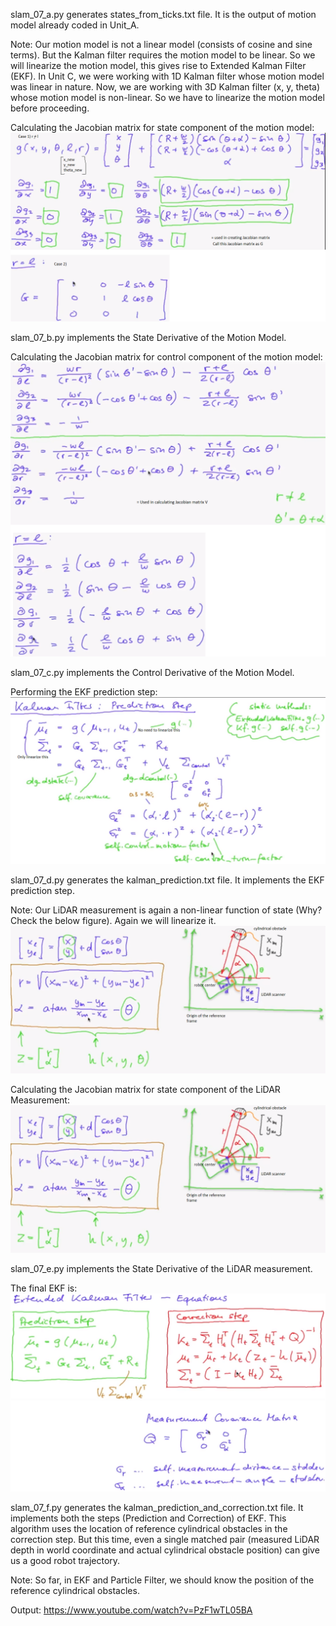 slam_07_a.py generates states_from_ticks.txt file. It is the output of motion model already coded in Unit_A.

Note: Our motion model is not a linear model (consists of cosine and sine terms). But the Kalman filter requires the motion model to be linear. So we will linearize the motion model, this gives rise to Extended Kalman Filter (EKF).
In Unit C, we were working with 1D Kalman filter whose motion model was linear in nature. Now, we are working with 3D Kalman filter (x, y, theta) whose motion model is non-linear. So we have to linearize the motion model before proceeding.

Calculating the Jacobian matrix for state component of the motion model:
![Alt text](./Assets/StateDerivativeOfMotionModel.png "Jacobian Matrix for State Derivative of Motion Model")

slam_07_b.py implements the State Derivative of the Motion Model.

Calculating the Jacobian matrix for control component of the motion model:
![Alt text](./Assets/ControlDerivativeOfMotionModel.png "Jacobian Matrix for Control Derivative of Motion Model")

slam_07_c.py implements the Control Derivative of the Motion Model.

Performing the EKF prediction step: 
![Alt text](./Assets/KalmanPredictionStep.png "EKF prediction step")

slam_07_d.py generates the kalman_prediction.txt file. It implements the EKF prediction step.

Note: Our LiDAR measurement is again a non-linear function of state (Why? Check the below figure). Again we will linearize it.
![Alt text](./Assets/MeasurementAsAFunctionOfX.png "Measurement function")

Calculating the Jacobian matrix for state component of the LiDAR Measurement:
![Alt text](./Assets/MeasurementAsAFunctionOfX.png "Jacobian Matrix for State Derivative of LiDAR Measurement")

slam_07_e.py implements the State Derivative of the LiDAR measurement.

The final EKF is:
![Alt text](./Assets/FinalKalmanFilter.png "EKF")

slam_07_f.py generates the kalman_prediction_and_correction.txt file. It implements both the steps (Prediction and Correction) of EKF. This algorithm uses the location of reference cylindrical obstacles in the correction step. But this time, even a single matched pair (measured LiDAR depth in world coordinate and actual cylindrical obstacle position) can give us a good robot trajectory.

Note: So far, in EKF and Particle Filter, we should know the position of the reference cylindrical obstacles.

Output: https://www.youtube.com/watch?v=PzF1wTL05BA
